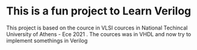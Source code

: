 # This is a fun project to Learn Verilog

This project is based on the cource in VLSI cources in National Techincal University of Athens - Ece 2021 . 
The cources was in VHDL and now try to implement somethings in Verilog
